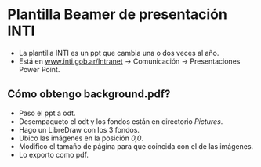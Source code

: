 # Plantilla Beamer de presentación INTI

* La plantilla INTI es un ppt que cambia una o dos veces al año.
* Está en www.inti.gob.ar/Intranet -> Comunicación -> Presentaciones Power Point.

## Cómo obtengo background.pdf?

* Paso el ppt a odt.
* Desempaqueto el odt y los fondos están en directorio *Pictures*.
* Hago un LibreDraw con los 3 fondos.
* Ubico las imágenes en la posición *0,0*.
* Modifico el tamaño de página para que coincida con el de las imágenes.
* Lo exporto como pdf.
